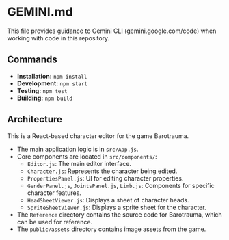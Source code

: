 # GEMINI.md

This file provides guidance to Gemini CLI (gemini.google.com/code) when working with code in this repository.

## Commands

- **Installation:** `npm install`
- **Development:** `npm start`
- **Testing:** `npm test`
- **Building:** `npm build`

## Architecture

This is a React-based character editor for the game Barotrauma.

- The main application logic is in `src/App.js`.
- Core components are located in `src/components/`:
    - `Editor.js`: The main editor interface.
    - `Character.js`: Represents the character being edited.
    - `PropertiesPanel.js`: UI for editing character properties.
    - `GenderPanel.js`, `JointsPanel.js`, `Limb.js`: Components for specific character features.
    - `HeadSheetViewer.js`: Displays a sheet of character heads.
    - `SpriteSheetViewer.js`: Displays a sprite sheet for the character.
- The `Reference` directory contains the source code for Barotrauma, which can be used for reference.
- The `public/assets` directory contains image assets from the game.
